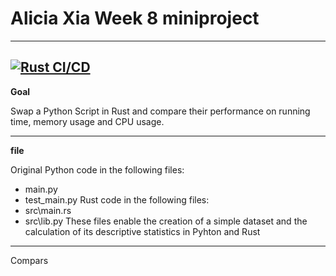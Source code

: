 # Alicia Xia Week 8 miniproject
---
[![Rust CI/CD](https://github.com/nogibjj/Alicia_miniproject8/actions/workflows/rustCI.yml/badge.svg)](https://github.com/nogibjj/Alicia_miniproject8/actions/workflows/rustCI.yml)
---
**Goal**

Swap a Python Script in Rust and compare their performance on running time, memory usage and CPU usage.

---

**file**

Original Python code in the following files:
* main.py
* test_main.py
Rust code in the following files:
* src\main.rs
* src\lib.py
These files enable the creation of a simple dataset and the calculation of its descriptive statistics in Pyhton and Rust

---

Compars


